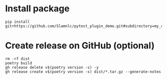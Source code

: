 

# Install package
```shell
pip install git+https://github.com/Slamnlc/pytest_plugin_demo.git#subdirectory=my_cool_lib
```


# Create release on GitHub (optional)
```shell
rm -rf dist
poetry build
gh release delete v$(poetry version -s) -y
gh release create v$(poetry version -s) dist/*.tar.gz --generate-notes
```